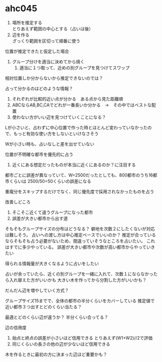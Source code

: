 # ahc045

1. 場所を推定する  
とりあえず範囲の中心とする（占いは後）
1. 辺を作る  
ざっくり範囲を区切って順番に使う


位置が推定できたと仮定した場合
1. グループ分けを適当に決めてから焼く
   1. 適当に１つ取って、近めの別グループを見つけてスワップ

相対位置しか分からないから推定できないのでは？

占って分かるのはどのような情報？
1. それぞれが比較的近い点が分かる　ある点から見た距離順
2. ABCならAB,BC,CAでどれが一番長いか分かる　→　その中ではベストな配置
3. 使わない方がいい辺を見つけていくことになる？


Lが小さいと、占わずに中心位置で作った時とほとんど変わっていなかったので、もっと有効な使い方をしないといけなさそう

Wが小さい時も、占いなしと差を出せていない

位置が不明確な都市を優先的に占う
1. 近くにある想定だったものが本当に近くにあるのか？に注目する

都市ごとに誤差が異なっていて、W=2500だったとしても、800都市のうち16都市くらいは
2500/50=50くらいの誤差になる

重複分をスキップするだけでなく、同じ優先度で採用されなかったものを占う

改善しどころ
1. そこそこ近くて違うグループになった都市
2. 誤差が大きい都市から出す道

そもそもグループサイズの分布はどうなる？
僻地を次数２にしたくないが対応は難しそう。
占いへの渡し方は中心推定ベースでいいのか？
推定が合っているならそもそも占う必要がないため、間違っていそうなところを占いたい。
これはすでに多少やっている。
誤差が大きい都市や次数が高い都市からやっていきたい

得られる情報量が大きくなるように占いをしたい

占いが余っていたら、近くの別グループを一緒に入れて、次数１にならなかったら入れ替えた方がいいかも
大きい木を作ってから分割した方がいいかも？

だんだん辺を増やしていく方式？

グループサイズ15までで、全体の都市の半分くらいをカバーしている
推定値で近い都市３つ出すとどのくらい当たる？

最適とどのくらい辺が違うか？
半分くらい合ってる？

辺の信用度
1. 始点と終点の誤差が小さいほど信用できる
とりあえず(W1+W2)//2で評価
2. 同じくらいの長さの他の辺が少ないほど信用できる

木を作るときに最初の方に決まった辺ほど重要かも？